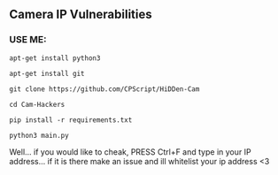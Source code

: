 ## Camera IP Vulnerabilities
<h3> USE ME: </h3>

`apt-get install python3`

`apt-get install git`

`git clone https://github.com/CPScript/HiDDen-Cam`

`cd Cam-Hackers`

`pip install -r requirements.txt`

`python3 main.py`

Well... if you would like to cheak, PRESS Ctrl+F and type in your IP address... if it is there make an issue and ill whitelist your ip address <3
